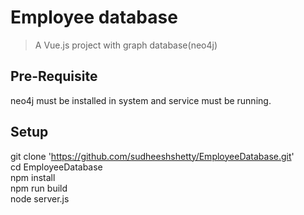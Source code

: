 # Employee database

> A Vue.js project with graph database(neo4j)  
  
## Pre-Requisite
neo4j must be installed in system and service must be running.

## Setup
git clone 'https://github.com/sudheeshshetty/EmployeeDatabase.git'  
cd EmployeeDatabase  
npm install  
npm run build  
node server.js
